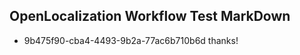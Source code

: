## OpenLocalization Workflow Test MarkDown
* 9b475f90-cba4-4493-9b2a-77ac6b710b6d 
thanks!<!--HONumber=Mar16_HO2-->
